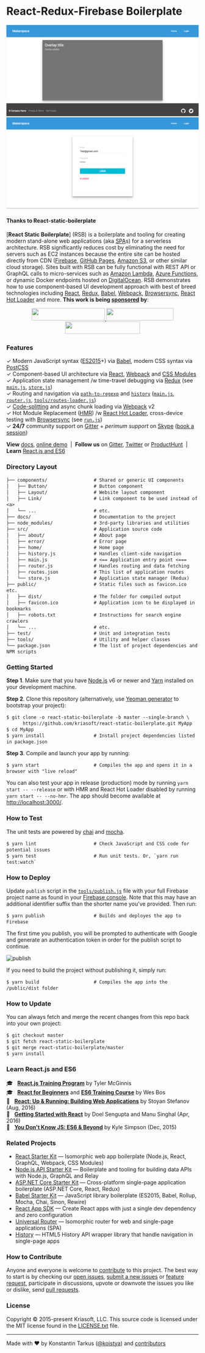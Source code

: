# React-Redux-Firebase Boilerplate 

![alt tag](https://github.com/RyszardRzepa/React-Redux-Firebase-Boilerplate/blob/master/assets/Home.png)
![alt tag](https://github.com/RyszardRzepa/React-Redux-Firebase-Boilerplate/blob/master/assets/login.png)

#### Thanks to React-static-boilerplate

[**React Static Boilerplate**] (RSB) is a
boilerplate and tooling for creating modern stand-alone web applications (aka
[SPA](https://en.wikipedia.org/wiki/Single-page_application)s) for a serverless architecture. RSB
significantly reduces cost by eliminating the need for servers such as EC2 instances because the
entire site can be hosted directly from CDN ([Firebase](https://www.firebase.com/), [GitHub
Pages](https://pages.github.com/), [Amazon S3](http://docs.aws.amazon.com/AmazonS3/latest/dev/WebsiteHosting.html),
or other similar cloud storage). Sites built with RSB can be fully functional with REST API or
GraphQL calls to micro-services such as [Amazon Lambda](https://aws.amazon.com/lambda/),
[Azure Functions](https://azure.microsoft.com/services/functions/), or dynamic Docker endpoints
hosted on [DigitalOcean](https://www.digitalocean.com/?refcode=eef302dbae9f&utm_source=github&utm_medium=oss_sponsorships&utm_campaign=opencollective).
RSB demonstrates how to use component-based UI development approach with best of breed
technologies including [React](http://facebook.github.io/react/), [Redux](http://redux.js.org/),
[Babel](http://babeljs.io/), [Webpack](https://webpack.github.io/), [Browsersync](https://browsersync.io/),
[React Hot Loader](http://gaearon.github.io/react-hot-loader/) and more. **This work is being
[sponsored](https://opencollective.com/react-static-boilerplate#support) by**:

<p align="center">
  <a href="https://rollbar.com/?utm_source=reactstartkit(github)&utm_medium=link&utm_campaign=reactstartkit(github)" target="_blank">
    <img src="https://koistya.github.io/files/rollbar-384x64.png" width="192" height="32">
  </a>
  <a href="https://localizejs.com/?cid=802&utm_source=rsk" target="_blank">
    <img src="https://koistya.github.io/files/localize-353x64.png" width="176.5" height="32">
  </a>
  <a href="https://www.digitalocean.com/?refcode=eef302dbae9f&utm_source=github&utm_medium=oss_sponsorships&utm_campaign=opencollective" target="_blank">
    <img src="https://koistya.github.io/files/digital-ocean-393x64.png" width="196.5" height="32">
  </a>
</p>


### Features

✓ Modern JavaScript syntax ([ES2015](http://babeljs.io/docs/learn-es2015/)+) via [Babel](http://babeljs.io/), modern CSS syntax via [PostCSS](https://github.com/postcss/postcss)<br>
✓ Component-based UI architecture via [React](http://facebook.github.io/react/), [Webpack](https://webpack.github.io/) and [CSS Modules](https://github.com/css-modules/css-modules)<br>
✓ Application state management /w time-travel debugging via [Redux](http://redux.js.org/) (see [`main.js`](src/main.js), [`store.js`](src/store.js))<br>
✓ Routing and navigation via [`path-to-regexp`](https://github.com/pillarjs/path-to-regexp) and [`history`](https://github.com/mjackson/history) ([`main.js`](src/main.js), [`router.js`](src/router.js), [`tools/routes-loader.js`](tools/routes-loader.js))<br>
✓ [Code-splitting](https://github.com/webpack/docs/wiki/code-splitting) and async chunk loading via [Webpack](https://webpack.github.io/) v2<br>
✓ Hot Module Replacement ([HMR](https://webpack.github.io/docs/hot-module-replacement.html)) /w [React Hot Loader](http://gaearon.github.io/react-hot-loader/), cross-device testing with [Browsersync](https://browsersync.io/) (see [`run.js`](tools/run.js))<br>
✓ **24/7** community support on [Gitter](https://gitter.im/kriasoft/react-static-boilerplate) + *perimum support* on [Skype](https://hatscripts.com/addskype?koistya) ([book a session](https://calendly.com/koistya))<br>

**View** [docs](./docs), [online demo](https://rsb.kriasoft.com) &nbsp;|&nbsp; **Follow us** on
[Gitter](https://gitter.im/kriasoft/react-static-boilerplate), [Twitter](https://twitter.com/ReactStatic)
or [ProductHunt](https://www.producthunt.com/tech/react-static-boilerplate) &nbsp;|&nbsp;
**Learn** [React.js and ES6](#learn-reactjs-and-es6)


### Directory Layout

```shell
├── components/                 # Shared or generic UI components
│   ├── Button/                 # Button component
│   ├── Layout/                 # Website layout component
│   ├── Link/                   # Link component to be used instead of <a>
│   └── ...                     # etc.
├── docs/                       # Documentation to the project
├── node_modules/               # 3rd-party libraries and utilities
├── src/                        # Application source code
│   ├── about/                  # About page
│   ├── error/                  # Error page
│   ├── home/                   # Home page
│   ├── history.js              # Handles client-side navigation
│   ├── main.js                 # <== Application entry point <===
│   ├── router.js               # Handles routing and data fetching
│   ├── routes.json             # This list of application routes
│   └── store.js                # Application state manager (Redux)
├── public/                     # Static files such as favicon.ico etc.
│   ├── dist/                   # The folder for compiled output
│   ├── favicon.ico             # Application icon to be displayed in bookmarks
│   ├── robots.txt              # Instructions for search engine crawlers
│   └── ...                     # etc.
├── test/                       # Unit and integration tests
├── tools/                      # Utility and helper classes
└── package.json                # The list of project dependencies and NPM scripts
```


### Getting Started

**Step 1**. Make sure that you have [Node.js](https://nodejs.org/) v6 or newer and
[Yarn](https://yarnpkg.com/) installed on your development machine.

**Step 2**. Clone this repository (alternatively, use [Yeoman
generator](https://github.com/kriasoft/react-static-boilerplate/tree/generator-react-static) to
bootstrap your project):

```shell
$ git clone -o react-static-boilerplate -b master --single-branch \
      https://github.com/kriasoft/react-static-boilerplate.git MyApp
$ cd MyApp
$ yarn install                  # Install project dependencies listed in package.json
```


**Step 3**. Compile and launch your app by running:

```shell
$ yarn start                    # Compiles the app and opens it in a browser with "live reload"
```

You can also test your app in release (production) mode by running `yarn start -- --release` or
with HMR and React Hot Loader disabled by running `yarn start -- --no-hmr`. The app should become
available at [http://localhost:3000/](http://localhost:3000/).


### How to Test

The unit tests are powered by [chai](http://chaijs.com/) and [mocha](http://mochajs.org/).

```shell
$ yarn lint                     # Check JavaScript and CSS code for potential issues
$ yarn test                     # Run unit tests. Or, `yarn run test:watch`
```


### How to Deploy

Update `publish` script in the [`tools/publish.js`](tools/publish.js) file with your full Firebase
project name as found in your [Firebase console](https://console.firebase.google.com/). Note that
this may have an additional identifier suffix than the shorter name you've provided. Then run: 

```shell
$ yarn publish                  # Builds and deployes the app to Firebase
```

The first time you publish, you will be prompted to authenticate with Google and generate an
authentication token in order for the publish script to continue.

![publish](https://koistya.github.io/files/react-static-boilerplate-publish.gif)

If you need to build the project without publishing it, simply run:

```shell
$ yarn build                    # Compiles the app into the /public/dist folder
```


### How to Update

You can always fetch and merge the recent changes from this repo back into your own project:

```shell
$ git checkout master
$ git fetch react-static-boilerplate
$ git merge react-static-boilerplate/master
$ yarn install
```


### Learn React.js and ES6

:mortar_board: &nbsp; **[React.js Training Program](http://www.reactjsprogram.com/?asdf=36750_q0pu0tfa)** by Tyler McGinnis<br>
:mortar_board: &nbsp; **[React for Beginners](https://reactforbeginners.com/friend/konstantin)** and **[ES6 Training Course](https://es6.io/friend/konstantin)** by Wes Bos<br>
:green_book: &nbsp; **[React: Up & Running: Building Web Applications](http://amzn.to/2bBgqhl)** by Stoyan Stefanov (Aug, 2016)<br>
:green_book: &nbsp; **[Getting Started with React](http://amzn.to/2bmwP5V)** by Doel Sengupta and Manu Singhal (Apr, 2016)<br>
:green_book: &nbsp; **[You Don't Know JS: ES6 & Beyond](http://amzn.to/2bBfVnp)** by Kyle Simpson (Dec, 2015)<br>


### Related Projects

* [React Starter Kit](https://github.com/kriasoft/react-starter-kit) — Isomorphic web app boilerplate (Node.js, React, GraphQL, Webpack, CSS Modules)
* [Node.js API Starter Kit](https://github.com/kriasoft/nodejs-api-starter) — Boilerplate and tooling for building data APIs with Node.js, GraphQL and Relay
* [ASP.NET Core Starter Kit](https://github.com/kriasoft/aspnet-starter-kit) — Cross-platform single-page application boilerplate (ASP.NET Core, React, Redux)
* [Babel Starter Kit](https://github.com/kriasoft/babel-starter-kit) — JavaScript library boilerplate (ES2015, Babel, Rollup, Mocha, Chai, Sinon, Rewire)
* [React App SDK](https://github.com/kriasoft/react-app) — Create React apps with just a single dev dependency and zero configuration
* [Universal Router](https://github.com/kriasoft/universal-router) — Isomorphic router for web and single-page applications (SPA)
* [History](https://github.com/mjackson/history) — HTML5 History API wrapper library that handle navigation in single-page apps


### How to Contribute

Anyone and everyone is welcome to [contribute](CONTRIBUTING.md) to this project. The best way to
start is by checking our [open issues](https://github.com/kriasoft/react-static-boilerplate/issues),
[submit a new issues](https://github.com/kriasoft/react-static-boilerplate/issues/new?labels=bug) or
[feature request](https://github.com/kriasoft/react-static-boilerplate/issues/new?labels=enhancement),
participate in discussions, upvote or downvote the issues you like or dislike, send [pull
requests](CONTRIBUTING.md#pull-requests).


### License

Copyright © 2015-present Kriasoft, LLC. This source code is licensed under the MIT license found in
the [LICENSE.txt](https://github.com/kriasoft/react-static-boilerplate/blob/master/LICENSE.txt) file.

---
Made with ♥ by Konstantin Tarkus ([@koistya](https://twitter.com/koistya)) and [contributors](https://github.com/kriasoft/react-static-boilerplate/graphs/contributors)
